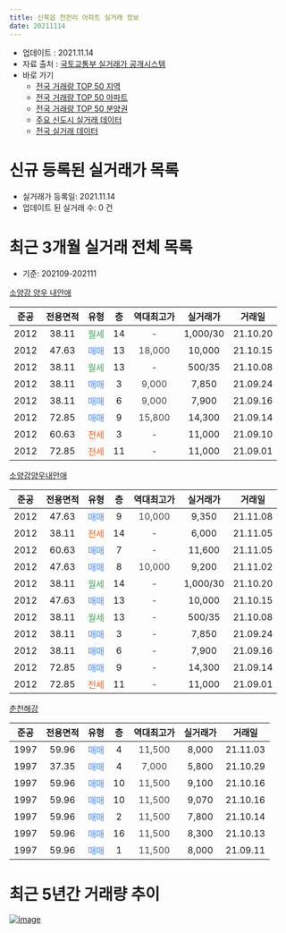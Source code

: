```yaml
---
title: 신북읍 천전리 아파트 실거래 정보
date: 20211114
---
```


* 업데이트 : 2021.11.14
* 자료 출처 : [국토교통부 실거래가 공개시스템](http://rt.molit.go.kr)
* 바로 가기
    * [전국 거래량 TOP 50 지역](https://apt-info.github.io/apt-trade-info/tr)
    * [전국 거래량 TOP 50 아파트](https://apt-info.github.io/apt-trade-info/ta)
    * [전국 거래량 TOP 50 분양권](https://apt-info.github.io/apt-trade-info/tb)
    * [주요 신도시 실거래 데이터](https://apt-info.github.io/apt-trade-info/newtown)
    * [전국 실거래 데이터](https://apt-info.github.io/apt-trade-info/all)



<script async src="https://pagead2.googlesyndication.com/pagead/js/adsbygoogle.js"></script>
<!-- 기본광고 -->
<ins class="adsbygoogle"
     style="display:block"
     data-ad-client="ca-pub-1142216861245946"
     data-ad-slot="4805727019"
     data-ad-format="auto"
     data-full-width-responsive="true"></ins>
<script>
     (adsbygoogle = window.adsbygoogle || []).push({});
</script>


# 신규 등록된 실거래가 목록

* 실거래가 등록일: 2021.11.14
* 업데이트 된 실거래 수: 0 건




<script async src="https://pagead2.googlesyndication.com/pagead/js/adsbygoogle.js"></script>
<!-- 기본광고 -->
<ins class="adsbygoogle"
     style="display:block"
     data-ad-client="ca-pub-1142216861245946"
     data-ad-slot="4805727019"
     data-ad-format="auto"
     data-full-width-responsive="true"></ins>
<script>
     (adsbygoogle = window.adsbygoogle || []).push({});
</script>


# 최근 3개월 실거래 전체 목록
* 기준: 202109-202111


[소양강 양우 내안애](https://search.naver.com/search.naver?query=%EC%86%8C%EC%96%91%EA%B0%95+%EC%96%91%EC%9A%B0+%EB%82%B4%EC%95%88%EC%95%A0)

|준공|전용면적|유형|층|역대최고가|실거래가|거래일|
|:---:|:---:|:---:|:---:|:---:|:---:|:---:|
|2012|38.11|<span style="color:#34A853">월세</span>|14|<span style="color:#444444">-</span>|1,000/30|21.10.20|
|2012|47.63|<span style="color:#4285F3">매매</span>|13|<span style="color:#444444">18,000</span>|10,000|21.10.15|
|2012|38.11|<span style="color:#34A853">월세</span>|13|<span style="color:#444444">-</span>|500/35|21.10.08|
|2012|38.11|<span style="color:#4285F3">매매</span>|3|<span style="color:#444444">9,000</span>|7,850|21.09.24|
|2012|38.11|<span style="color:#4285F3">매매</span>|6|<span style="color:#444444">9,000</span>|7,900|21.09.16|
|2012|72.85|<span style="color:#4285F3">매매</span>|9|<span style="color:#444444">15,800</span>|14,300|21.09.14|
|2012|60.63|<span style="color:#FF5A00">전세</span>|3|<span style="color:#444444">-</span>|11,000|21.09.10|
|2012|72.85|<span style="color:#FF5A00">전세</span>|11|<span style="color:#444444">-</span>|11,000|21.09.01|

[소양강양우내안애](https://search.naver.com/search.naver?query=%EC%86%8C%EC%96%91%EA%B0%95%EC%96%91%EC%9A%B0%EB%82%B4%EC%95%88%EC%95%A0)

|준공|전용면적|유형|층|역대최고가|실거래가|거래일|
|:---:|:---:|:---:|:---:|:---:|:---:|:---:|
|2012|47.63|<span style="color:#4285F3">매매</span>|9|<span style="color:#444444">10,000</span>|9,350|21.11.08|
|2012|38.11|<span style="color:#FF5A00">전세</span>|14|<span style="color:#444444">-</span>|6,000|21.11.05|
|2012|60.63|<span style="color:#4285F3">매매</span>|7|<span style="color:#444444">-</span>|11,600|21.11.05|
|2012|47.63|<span style="color:#4285F3">매매</span>|8|<span style="color:#444444">10,000</span>|9,200|21.11.02|
|2012|38.11|<span style="color:#34A853">월세</span>|14|<span style="color:#444444">-</span>|1,000/30|21.10.20|
|2012|47.63|<span style="color:#4285F3">매매</span>|13|<span style="color:#444444">-</span>|10,000|21.10.15|
|2012|38.11|<span style="color:#34A853">월세</span>|13|<span style="color:#444444">-</span>|500/35|21.10.08|
|2012|38.11|<span style="color:#4285F3">매매</span>|3|<span style="color:#444444">-</span>|7,850|21.09.24|
|2012|38.11|<span style="color:#4285F3">매매</span>|6|<span style="color:#444444">-</span>|7,900|21.09.16|
|2012|72.85|<span style="color:#4285F3">매매</span>|9|<span style="color:#444444">-</span>|14,300|21.09.14|
|2012|72.85|<span style="color:#FF5A00">전세</span>|11|<span style="color:#444444">-</span>|11,000|21.09.01|

[춘천해강](https://search.naver.com/search.naver?query=%EC%B6%98%EC%B2%9C%ED%95%B4%EA%B0%95)

|준공|전용면적|유형|층|역대최고가|실거래가|거래일|
|:---:|:---:|:---:|:---:|:---:|:---:|:---:|
|1997|59.96|<span style="color:#4285F3">매매</span>|4|<span style="color:#444444">11,500</span>|8,000|21.11.03|
|1997|37.35|<span style="color:#4285F3">매매</span>|4|<span style="color:#444444">7,000</span>|5,800|21.10.29|
|1997|59.96|<span style="color:#4285F3">매매</span>|10|<span style="color:#444444">11,500</span>|9,100|21.10.16|
|1997|59.96|<span style="color:#4285F3">매매</span>|10|<span style="color:#444444">11,500</span>|9,070|21.10.16|
|1997|59.96|<span style="color:#4285F3">매매</span>|2|<span style="color:#444444">11,500</span>|7,800|21.10.14|
|1997|59.96|<span style="color:#4285F3">매매</span>|16|<span style="color:#444444">11,500</span>|8,300|21.10.13|
|1997|59.96|<span style="color:#4285F3">매매</span>|1|<span style="color:#444444">11,500</span>|8,000|21.09.11|



<script async src="https://pagead2.googlesyndication.com/pagead/js/adsbygoogle.js"></script>
<!-- 기본광고 -->
<ins class="adsbygoogle"
     style="display:block"
     data-ad-client="ca-pub-1142216861245946"
     data-ad-slot="4805727019"
     data-ad-format="auto"
     data-full-width-responsive="true"></ins>
<script>
     (adsbygoogle = window.adsbygoogle || []).push({});
</script>


# 최근 5년간 거래량 추이


<div style="width:100%;">
    <canvas id="deal_progress" height="200"></canvas>
</div>

<script>
new Chart(document.getElementById("deal_progress"), {
    type: 'line',
    data: {
        labels: ['16.01','16.02','16.03','16.04','16.05','16.06','16.07','16.08','16.09','16.10','16.11','16.12','17.01','17.02','17.03','17.04','17.05','17.06','17.07','17.08','17.09','17.10','17.11','17.12','18.01','18.02','18.03','18.04','18.05','18.06','18.07','18.08','18.09','18.10','18.11','18.12','19.01','19.02','19.03','19.04','19.05','19.06','19.07','19.08','19.09','19.10','19.11','19.12','20.01','20.02','20.03','20.04','20.05','20.06','20.07','20.08','20.09','20.10','20.11','20.12','21.01','21.02','21.03','21.04','21.05','21.06','21.07','21.08','21.09','21.10','21.11'],
        datasets: [{
            label: '매매/분양권',
            data: [8,9,12,27,9,13,13,24,9,14,11,3,11,4,5,6,9,12,7,10,7,11,7,7,10,4,9,6,8,11,7,8,4,5,1,0,1,9,3,4,2,3,4,9,5,1,2,4,3,4,4,4,9,6,8,9,6,5,2,6,6,5,9,2,5,9,8,6,7,7,4],
            borderColor: "rgba(66, 133, 243, 1)",
            backgroundColor: "rgba(66, 133, 243, 0.05)",
            borderWidth: 1,
            pointRadius: 0,
            fill: false,
            lineTension: 0
        },{
            label: '전/월세',
            data: [6,6,1,2,2,4,2,4,6,2,4,2,4,7,0,4,3,2,0,5,6,1,3,2,6,8,3,5,3,5,2,4,5,3,1,1,4,4,4,3,1,1,5,0,4,1,1,1,1,8,3,3,4,3,6,2,2,4,2,2,2,1,5,4,0,1,1,3,3,4,1],
            borderColor: "rgba(255, 90, 0, 1)",
            backgroundColor: "rgba(255, 90, 0, 0.05)",
            borderWidth: 1,
            pointRadius: 0,
            fill: false,
            lineTension: 0
        },{
            label: '합계',
            data: [14,15,13,29,11,17,15,28,15,16,15,5,15,11,5,10,12,14,7,15,13,12,10,9,16,12,12,11,11,16,9,12,9,8,2,1,5,13,7,7,3,4,9,9,9,2,3,5,4,12,7,7,13,9,14,11,8,9,4,8,8,6,14,6,5,10,9,9,10,11,5],
            borderColor: "rgba(0, 0, 0, 1)",
            backgroundColor: "rgba(0, 0, 0, 0.03)",
            borderWidth: 0.1,
            pointRadius: 0,
            fill: true,
            lineTension: 0
        }
        ]
    },
    options: {
        responsive: true,
        title: {
            display: false
        },
        tooltips: {
            mode: 'index',
            intersect: false
        },
        hover: {
            mode: 'nearest',
            intersect: true
        },
        scales: {
            xAxes: [{
                display: true,
                scaleLabel: {
                    display: true,
                    labelString: '년/월'
                }
            }],
            yAxes: [{
                display: true,
                ticks: {
                    suggestedMin: 0,
                },
                scaleLabel: {
                    display: true,
                    labelString: '실거래 수'
                }
            }]
        }
    }
});

</script>


[![image](https://apt-info.github.io/images/2020-01-03-apt-trade-info/1024x500.png)](https://play.google.com/store/apps/details?id=com.aptinfo.apttradeinfo)

